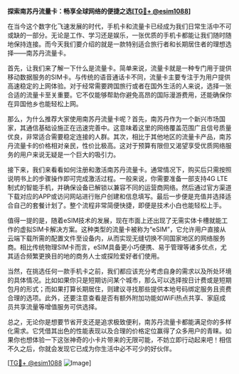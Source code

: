 **探索南苏丹流量卡：畅享全球网络的便捷之选[[TG💪+ @esim1088](https://t.me/s/esim1088)]**

在当今这个数字化飞速发展的时代，手机卡和流量卡已经成为我们日常生活中不可或缺的一部分。无论是工作、学习还是娱乐，一张优质的手机卡都能让我们随时随地保持连接。而今天我们要介绍的就是一款特别适合旅行者和长期居住者的理想选择——南苏丹流量卡。

首先，让我们来了解一下什么是流量卡。简单来说，流量卡就是一种专门用于提供移动数据服务的SIM卡。与传统的语音通话卡不同，流量卡主要专注于为用户提供高速稳定的上网体验。对于经常需要跨国旅行或者在国外生活的人来说，选择一张合适的流量卡至关重要。它不仅能够帮助你避免高昂的国际漫游费用，还能确保你在异国他乡也能轻松上网。

那么，为什么推荐大家使用南苏丹流量卡呢？首先，南苏丹作为一个新兴市场国家，其通信基础设施正在迅速完善中。这意味着这里的网络覆盖范围广且信号质量优良，非常适合需要稳定连接的人群。其次，相比于其他地区的流量卡产品，南苏丹流量卡的价格相对亲民，性价比极高。这对于预算有限但又渴望享受优质网络服务的用户来说无疑是一个巨大的吸引力。

接下来，我们来看看如何注册和激活南苏丹流量卡。通常情况下，购买后只需按照说明书上的步骤操作即可完成激活过程。一般来说，你需要准备一部支持4G LTE制式的智能手机，并确保设备已解锁以兼容不同的运营商网络。然后通过官方渠道下载对应的APP或访问网站进行账户创建和信息填写。最后一步便是充值并选择适合自己的套餐计划了。整个流程非常简便快捷，即便是技术小白也能轻松上手。

值得一提的是，随着eSIM技术的发展，现在市面上还出现了无需实体卡槽就能工作的虚拟SIM卡解决方案。这种类型的流量卡被称为“eSIM”，它允许用户直接从云端下载所需的配置文件至设备内，从而实现无缝切换不同国家地区的网络服务商。相比传统物理SIM卡而言，eSIM具备更小巧便携、易于管理等诸多优点，尤其适合频繁更换目的地的商务人士或探险爱好者们使用。

当然，在挑选任何一款手机卡之前，我们都应该充分考虑自身的需求以及所处环境的具体情况。比如如果你只是短期访问某个城市，那么可以选择按日计费或是短期包月的形式；而如果打算长期居住，则建议寻找那些提供本地号码绑定服务且资费合理的选项。此外，还要注意查看是否有额外附加功能如WiFi热点共享、家庭成员共享流量等增值服务可供选择。

总之，无论你是想要节省开支还是追求极致便利，南苏丹流量卡都能满足你的多样化需求。它凭借其出色的性能表现以及合理的价格定位赢得了众多用户的青睐。如果你也想体验一下这张神奇的小卡片带来的无限可能，不妨立即行动起来吧！相信不久之后，你就会发现它已成为你生活中必不可少的好伙伴。

[[TG💪+ @esim1088](https://t.me/s/esim1088) ![Image](https://i.postimg.cc/4NQfJmqS/Snipaste-2025-05-13-00-14-12.png)]